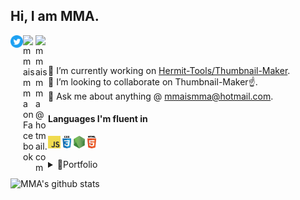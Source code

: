## Hi, I am MMA.
<a href="https://twitter.com/mmaismma">
  <img align="left" alt="mmaismma on Twitter" width="20px" src="https://raw.githubusercontent.com/mmaismma/mmaismma/master/Twitter_Social_Icon_Circle_Color.png" />
</a><a href="https://facebook.com/mmaismma">
  <img align="left" alt="mmaismma on Facebook" width="20px" src="https://facebookbrand.com/wp-content/uploads/2019/04/f_logo_RGB-Hex-Blue_512.png?w=512&h=512" />
</a><a href="mailto:mmaismma@hotmail.com">
  <img align="left" alt="mmaismma@hotmail.com" width="20px" src="https://img.icons8.com/color/48/000000/email.png"/>
</a><br><br>

🔭 I’m currently working on [Hermit-Tools/Thumbnail-Maker](https://github.com/hermit-tools/Thumbnail-Maker).  
👯 I’m looking to collaborate on Thumbnail-Maker☝.  
💬 Ask me about anything @ [mmaismma@hotmail.com](mailto:mmaismma@hotmail.com).  
#### Languages I'm fluent in
<img height="20" src="https://raw.githubusercontent.com/github/explore/80688e429a7d4ef2fca1e82350fe8e3517d3494d/topics/javascript/javascript.png"><img height="20" src="https://raw.githubusercontent.com/github/explore/80688e429a7d4ef2fca1e82350fe8e3517d3494d/topics/css/css.png"><img height="20" src="https://raw.githubusercontent.com/github/explore/80688e429a7d4ef2fca1e82350fe8e3517d3494d/topics/nodejs/nodejs.png"><img height="20" src="https://raw.githubusercontent.com/github/explore/80688e429a7d4ef2fca1e82350fe8e3517d3494d/topics/html/html.png">

<details>
  <summary>💎Portfolio</summary>
  <br>I am a graphic designer, web developer and gamer.<br>
  - Made official Hermitcraft subreddit's logo for Season 6 and Season 7.<br>
  - Currently working on [Hermit-Tools/Thumbnail-Maker<a href="https://github.com/hermit-tools/Thumbnail-Maker"></a>.<br>
  - Founded [Science Buzzer](https://www.outre.ml).<br>
 </details>

![MMA's github stats](https://github-readme-stats.vercel.app/api?username=mmaismma&show_icons=true&hide="stars")

<a href="https://github.com/hermit-tools/Thumbnail-Maker">
  <img align="left" src="https://github-readme-stats.vercel.app/api/pin/?username=hermit-tools&repo=Thumbnail-Maker>
</a>
